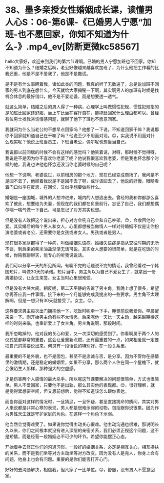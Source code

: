 # 38、墨多亲授女性婚姻成长课，读懂男人心S：06-第6课-《已婚男人宁愿“加班-也不愿回家，你知不知道为什么-》.mp4_ev[防断更微kc58567]

hello大家好，欢迎来到我们的第六节课啊。已婚的男人宁愿加班也不回家。你知不知道为什么？结婚之后啊，老公好像越来越喜欢加班了，为什么他把工作看的比我还重，他是不是不爱我了，他是不是撒谎。

是不是有什么事瞒着我，诸如此类的问题，我真的听了无数遍了，总是说加班不回家的男人到底在想什么。今天就给大家揭秘一下啊，其实啊男人的加班有时候是找机会休息的最好借口，他不是不爱老婆，而是想要透一透气。

就这么简单，结婚之后的男人得了一种病，心理学上叫做惯性犯规，惯性犯规指的是加班比回家还舒服，坐上车比坐在客厅自在，能拖延回家什么理由都可以。曾经有位男士找我咨询情感问题，就聊了他下了班也不愿意回家。

我就问为什么当老公的不想早点回家吗？他想了一下说，不知道回家干嘛？我说那你不回家就知道自己在干嘛了吗？他说至少不用面对现。😊，实我说不用面对什么现实呢？他说上班当员工，下班当老公，偶尔呢也想当当自己。

我说那以前同居的时候不会有这样的感觉吗？他笑着说，对呀，那时候不觉得呀，我说是不是因为你不喜欢你老婆了呢？他说我很喜欢我老婆，但是我也怀念那个时候的他，我说也许他也怀念还没当你老婆时候的自己呢？

他想一下说啊，老婆说过，以前租房的那个地方，现在已经变成商场了，我问是不是回不去了，他顺着我说是不是回不去了呀，或许该回去了，他说的好慢，眼睛看着门口似乎在反思，在回忆，又似乎想要做些什么。

婚姻是一座围城，城外的人想冲进来，城内的人想逃出去。曾经的我和你都那么喜欢了彼此，想要结为夫妻，但现在的我们都在负重前行，忘记了自己，我们都想偶尔喘一喘气做一下自己，可是忘记了对方其实也想。

但是没有人敢把这个说出来，担心对方会吼自己会和自己吵架。😊，会收回他的爱。其实婚后的每个男人和女人，心里都想被当做情人一样对待婚姻不仅是让你扮演老婆或者老公，还需要你是女孩或者女人。男孩或者是男人。

现在很多家庭都得了一种病，叫做婚姻失语症。婚姻失语症是指从交往时期的无所不谈，到后来的柴米油盐渐渐无话可说。其实女人想要的很简单，就是在吃饭的时候，你陪我聊聊天，能专心的听我说说话。

我们可以分享一天的所见所闻，有聊不完的话题说不完的情话，我曾经看过一个韩国短片，叫做30天的承诺。短片当中，男主角以为自己不爱女生了，就拿出一份离婚协议，让女生来签。女主当时心里很难受。

但是没有大哭大闹。相反呢，第二天平静的告诉了男主角，我晚上想了很多，希望你再答应我一件事情。接下来的一个月能够完成我提出的一些要求。男主角不太理解啊。但是一想只有30天就接受了。女主。😊。

这样要求男主每次出门拥抱他一下，吃饭时呢牵一下手，睡觉前说我爱你。早晨醒来亲一下。刚开始男主角有些不太情愿，后来呢他一天比一天主动，越来越期待这样的时刻来临，也重新爱上了女主角。男主角说啊，那段时间。

我所忽略掉的，他对我的关心和爱，又一次深切的感受到了。你看啊属于两个人的仪式感都非常的重要，这会让爱重新点燃，还有最重要的一点，如果相爱就一定要把自己的需要说出来。何炅有一段话说的特别好。在一段关系里。

最重要的不是外貌，也不是面包，甚至不是忠诚与否，是分享。因为不管你在感情里的激情期，还是稳定的婚姻里，如果不分享，那么两个人住在同一个屋檐下，就会像陌生人那样，那种强大的空虚感。

才是伤害两个人感情的最大杀手。所以呢这节课要解决的问题很简单，方式也很简单。男人不爱回家，只要他不是出轨，那么其实他的表现都。😊，很好理解，就是觉得累想要空间，但又思前想后，觉得不知道该怎么跟你表达。

而当你面对这样的情况时，一旦猜忌，一旦怀疑，甚至直接挑命的质问。其实对男人来说都是非常心寒的表现，男人都是很难示弱的动物，包括跟你说很累。因为作为男性天生就是守护家庭的角色，在这样一个角色下示弱。

他当然会觉得难受了。如果说你觉得主动关心很难。他主动沟通也很难，那说明长久以来，你们之间根本就没有进入深层的亲密关系，我们必须正视这个问题，这不是矫情，而是经营一段婚姻必不可少的环节。希望你能摆正心态。

开始着手去修正你们的沟通习惯。一段好的婚姻关系，必定是相互关心，相互搀扶的关系，而不是我们坐等对方主动坐等对方改变。因为没有人是完人，你身上会有问题，他身上也会有问题。重要的是你们能否打开心门。

好好的去沟通解决，相信我，但凡家了一比单位。😊，舒服，没有男人不愿意回家。